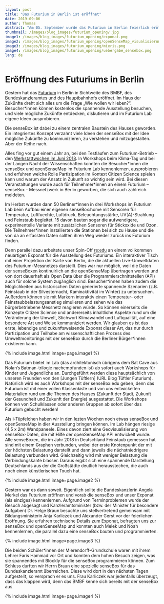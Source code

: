 ```yaml
---
layout: post
title: "Das Futurium in Berlin ist eröffnet"
date: 2019-09-06
author: Thomas
abstract: "Am 05. September wurde das Futurium in Berlin feierlich eröffnet. Im Futurium könnt ihr die senseBox an verschiedenen Stellen sehen und ausprobieren."
thumbnail: /images/blog_images/futurium_opening/.jpg
image1: /images/blog_images/futurium_opening/exponat.png
image2: /images/blog_images/futurium_opening/openSenseMap_visualisierung.png
image3: /images/blog_images/futurium_opening/mieris.png
image4: /images/blog_images/futurium_opening/uebergabe_sensebox.png
lang: de
---
```


Eröffnung des Futuriums in Berlin
============
Gestern hat das [Futurium](https://futurium.de/) in Berlin in Sichtweite des BMBF, des Bundeskanzleramtes und des Hauptbahnhofs eröffnet. Im Haus der Zukünfte dreht sich alles um die Frage „Wie wollen wir leben?“. Besucher*innen können kostenlos die spannende Ausstellung besuchen, und viele mögliche Zukünfte entdecken, diskutieren und im Futurium Lab eigene Ideen ausprobieren. 

Die senseBox ist dabei zu einem zentralen Baustein des Hauses geworden. Ein integriertes Konzept verzahnt viele Ideen der senseBox mit der Idee mögliche Zukünfte zu kommunizieren, zu verstehen und mitzugestalten. Aber der Reihe nach.

Alles fing vor gut einem Jahr an, bei den Testläufen zum Futurium-Betrieb – den [Werkstattwochen im Juni 2018](https://sensebox.de/blog/2018-06-15-Futurium). In Workshops beim Klima-Tag und bei der Langen Nacht der Wissenschaften konnten die Besucher\*innen die senseBox und openSenseMap im Futurium Lab kennenlernen, ausprobieren und erfuhren welche Rolle Partizipation im Kontext Citizen Science spielen kann und warum der Ansatz in Zukunft so wichtig sein wird. Bei diesen Veranstaltungen wurde auch für Teilnehmer\*innen an einem Futurium – senseBox - Messnetzwerk in Berlin geworben, die sich auch zahlreich meldeten. 

Im Herbst wurden dann 50 Berliner\*innen in drei Workshops im Futurium Lab beim Aufbau einer eigenen senseBox:home mit Sensoren für Temperatur, Luftfuechte, Luftdruck, Beleuchtungsstärke, UV(A)-Strahlung und Feinstaub begleitet. 15 davon bauten sogar die aufwendigere, experimentelle Variante mit zusätzlichen Sensoren für Stickoxide und Ozon. Die Teilnehmer*innen installierten die Stationen bei sich zu Hause und die von da an erfassten Daten sollten ihren Weg wieder zurück ins Futurium finden. 

Denn parallel dazu arbeitete unser Spin-Off [re:edu](https://www.reedu.de) an einem vollkommen neuartigen Exponat für die Ausstellung des Futuriums. Ein interaktiver Tisch mit einer Projektion der Karte von Berlin, die die aktuellen Live-Umweltdaten des Futurium-Messnetzes darstellt. Dies war nur möglich, weil die Daten der senseBoxen kontinuirlich an die openSenseMap übertragen werden und von dort dauerhaft als Open Data über die Programmierschnittstellen (API) auch für solche System zugänglich sind. Besucher\*innen haben zudem die Möglichkeiten aus historischen Daten generierte spannende Szenarien (z.B. Feinstaub in der Silvesternacht, Kaminaktivität im Winter) zu untersuchen. Außerdem können sie mit Markern interaktiv einen Temperatur- oder Feinstaubbelastungsanstieg simulieren und sehen wie das bürgerbetriebene Messnetz reagieren würde. So können einerseits die Konzepte Citizen Science und andererseits inhaltliche Aspekte rund um die Veränderung der Umwelt, Stichwort Klimawandel und Luftqualität, auf eine besondere Art und Weise kommuniziert werden. Wir glauben es ist das erste, lebendige und zukunftsweisende Exponat dieser Art, das nur durch Partizipation und Teilhabe am wissenschaftlichen Prozess des Umweltmonitorings mit der senseBox durch die Berliner Bürger\*innen existieren kann.

 {% include image.html image=page.image1 %}

Das Futurium bietet im Lab (das architektonisch übrigens dem Bat Cave aus Nolan‘s Batman-trilogie nachempfunden ist) ab sofort auch Workshops für Kinder und Jugendliche an. Durchgeführt werden diese hauptsächlich von unseren Freunden von den [Jungen Tüftlern] (URL Blog Tüftler Futurium). Natürlich wird es auch Workshops mit der senseBox:edu geben, denn das Futurium ist mit einer vollen Klassenkiste und von uns entwickelten Materialien rund um die Themen des Hauses (Zukunft der Stadt, Zukunft der Gesundheit und Zukunft der Energie) ausgestattet. Die Workshops können von Schulklassen oder anderen Gruppen ab sofort über das Futurium gebucht werden! 

Als i-Tüpfelchen haben wir in den lezten Wochen noch etwas senseBox und openSenseMap in dier Ausstellung bringen können. Im Lab hängen riesige (4,5 x 2m) Wandpaneele. Eines davon ziert eine Geovisualisierung von senseBox-Daten, die mit Hilfe der openSenseMap API entwickelt wurde. Alle senseBoxen, die im Jahr 2018 in Deutschland Feinstaub gemessen hat sind mit einem Graphen verbunden, wobei der erste Knotenpunkt der mit der höchsten Belastung darstellt und dann jeweils die nächstniedrigere Belastung verbunden wird. Gleichzeitig wird mit weniger Belastung die Verbindungskante blasser. Daraus ergibt sich eine spannende Darstellung Deutschlands aus der die Großstädte deutlich herausstechen, die auch noch einen künstlerischen Touch hat.

 {% include image.html image=page.image2 %}

Gestern war es dann soweit. Eigentlich sollte die Bundeskanzlerin Angela Merkel das Futurium eröffnen und vorab die senseBox und unser Exponat (als einziges) kennenlernen. Aufgrund von Terminproblemen wurde der Besuch abgesagt und Kanzleramtsminister (bzw. der Minister für besondere Aufgaben) Dr. Helge Braun besuchte uns stellvertretend gemeinsam mit Bildungsministerin Anja Karliczek und Alexander Gerst vor der feierlichen Eröffnung. Sie erfuhren technische Details zum Exponat, befragten uns zur senseBox und openSenseMap und konnten auch Melek und Noah kennenlernen, die parallel dazu eine senseBox bauten und programmierten. 

 

 {% include image.html image=page.image3 %}

  

Die beiden Schüler\*innen der Mierendorff-Grundschule waren mit ihrem Lehrer Faris Hammad vor Ort und konnten dem hohen Besuch zeigen, was sie spannendes mit Blockly für die senseBox programmieren können. Zum Schluss durften wir Herrn Braun eine spezielle senseBox für das Bundeskanzleramt überreichen. Diese wird dort in den nächsten Tagen aufgestellt, so versprach er es uns. Frau Karliczek war jedenfalls überzeugt, dass das klappen wird, denn das BMBF kenne sich bereits mit der senseBox aus.

 {% include image.html image=page.image4 %}



